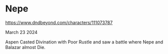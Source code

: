 # Nepe
https://www.dndbeyond.com/characters/111073787

March 23 2024

Aspen Casted Divination with Poor Rustle and saw a battle where Nepe and Balazar almost Die. 

